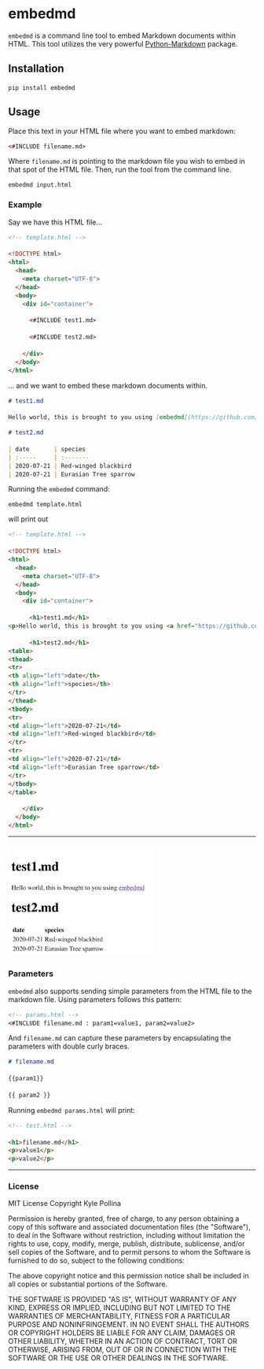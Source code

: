
# embedmd

`embedmd` is a command line tool to embed Markdown 
documents within HTML. This tool utilizes the very powerful 
[Python-Markdown](https://python-markdown.github.io/) package.

## Installation

```
pip install embedmd
```

## Usage

Place this text in your HTML file where you want to embed markdown:

```html
<#INCLUDE filename.md>
```

Where `filename.md` is pointing to the markdown file you wish to embed
in that spot of the HTML file. Then, run the tool from the command line.

```shell
embedmd input.html
```

### Example

Say we have this HTML file...

```html
<!-- template.html -->

<!DOCTYPE html>
<html>
  <head>
    <meta charset="UTF-8">
  </head>
  <body>
    <div id="container">

      <#INCLUDE test1.md>

      <#INCLUDE test2.md>

    </div>
  </body>
</html>
```

... and we want to embed these markdown documents within.

```markdown
# test1.md

Hello world, this is brought to you using [embedmd](https://github.com/kylepollina/embedmd)
```

```markdown
# test2.md

| date       | species
| :-----     | :-------
| 2020-07-21 | Red-winged blackbird
| 2020-07-21 | Eurasian Tree sparrow
```

Running the `embedmd` command:

```
embedmd template.html
```

will print out

```html
<!-- template.html -->

<!DOCTYPE html>
<html>
  <head>
    <meta charset="UTF-8">
  </head>
  <body>
    <div id="container">

      <h1>test1.md</h1>
<p>Hello world, this is brought to you using <a href="https://github.com/kylepollina/embedmd">embedmd</a></p>

      <h1>test2.md</h1>
<table>
<thead>
<tr>
<th align="left">date</th>
<th align="left">species</th>
</tr>
</thead>
<tbody>
<tr>
<td align="left">2020-07-21</td>
<td align="left">Red-winged blackbird</td>
</tr>
<tr>
<td align="left">2020-07-21</td>
<td align="left">Eurasian Tree sparrow</td>
</tr>
</tbody>
</table>

    </div>
  </body>
</html>
```

-------
![example output](images/img1.png)
-------


### Parameters

`embedmd` also supports sending simple parameters from the HTML file to the
markdown file. Using parameters follows this pattern:

```html
<!-- params.html -->
<#INCLUDE filename.md : param1=value1, param2=value2>
```

And `filename.md` can capture these parameters by encapsulating 
the parameters with double curly braces.

```markdown
# filename.md

{{param1}}

{{ param2 }}
```

Running `embedmd params.html` will print:

```html
<!-- test.html -->

<h1>filename.md</h1>
<p>value1</p>
<p>value2</p>
```

-------

### License

MIT License
Copyright Kyle Pollina

Permission is hereby granted, free of charge, to any person obtaining a copy of this software and associated documentation files (the "Software"), to deal in the Software without restriction, including without limitation the rights to use, copy, modify, merge, publish, distribute, sublicense, and/or sell copies of the Software, and to permit persons to whom the Software is furnished to do so, subject to the following conditions:

The above copyright notice and this permission notice shall be included in all copies or substantial portions of the Software.

THE SOFTWARE IS PROVIDED "AS IS", WITHOUT WARRANTY OF ANY KIND, EXPRESS OR IMPLIED, INCLUDING BUT NOT LIMITED TO THE WARRANTIES OF MERCHANTABILITY, FITNESS FOR A PARTICULAR PURPOSE AND NONINFRINGEMENT. IN NO EVENT SHALL THE AUTHORS OR COPYRIGHT HOLDERS BE LIABLE FOR ANY CLAIM, DAMAGES OR OTHER LIABILITY, WHETHER IN AN ACTION OF CONTRACT, TORT OR OTHERWISE, ARISING FROM, OUT OF OR IN CONNECTION WITH THE SOFTWARE OR THE USE OR OTHER DEALINGS IN THE SOFTWARE.
